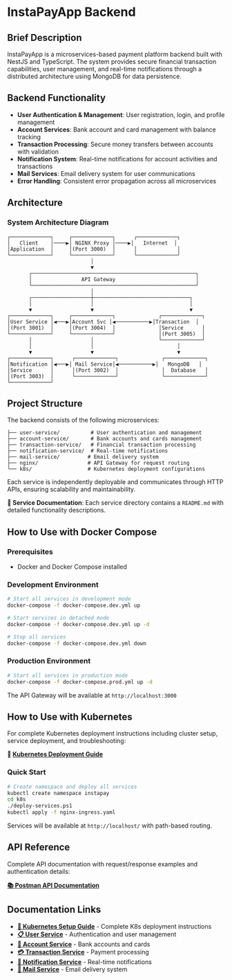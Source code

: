 # InstaPayApp Backend

## Brief Description

InstaPayApp is a microservices-based payment platform backend built with NestJS and TypeScript. The system provides secure financial transaction capabilities, user management, and real-time notifications through a distributed architecture using MongoDB for data persistence.

## Backend Functionality

- **User Authentication & Management**: User registration, login, and profile management
- **Account Services**: Bank account and card management with balance tracking
- **Transaction Processing**: Secure money transfers between accounts with validation
- **Notification System**: Real-time notifications for account activities and transactions
- **Mail Services**: Email delivery system for user communications
- **Error Handling**: Consistent error propagation across all microservices

## Architecture

### System Architecture Diagram

```
┌─────────────┐     ┌─────────────┐      ┌─────────────┐
│   Client    │────▶│ NGINX Proxy │────▶│   Internet  │
│Application  │     │(Port 3000)  │      │             │
└─────────────┘     └─────────────┘      └─────────────┘
                           │
                           ▼
       ┌─────────────────────────────────────────────────────┐
       │                API Gateway                          │
       └─────────────────────────────────────────────────────┘
                           │
       ┌───────────────────┼───────────────────────────────┐
       │                   │                               │
       ▼                   ▼                               ▼
┌─────────────┐     ┌─────────────┐              ┌─────────────┐
│User Service │◀───▶│Account Svc │◀───────────▶│Transaction  │
│(Port 3001)  │     │(Port 3004)  │              │Service      │
└─────────────┘     └─────────────┘              │(Port 3005)  │
       │                   │                     └─────────────┘
       │                   │                           │
       ▼                   ▼                           ▼
┌─────────────┐      ┌─────────────┐              ┌─────────────┐
│Notification │◀───▶│ Mail Service│◀───────────▶│   MongoDB   │
│Service      │      │(Port 3002)  │              │  Database   │
│(Port 3003)  │      └─────────────┘              └─────────────┘
└─────────────┘
```

## Project Structure

The backend consists of the following microservices:

```
├── user-service/          # User authentication and management
├── account-service/       # Bank accounts and cards management
├── transaction-service/   # Financial transaction processing
├── notification-service/  # Real-time notifications
├── mail-service/         # Email delivery system
├── nginx/                # API Gateway for request routing
└── k8s/                  # Kubernetes deployment configurations
```

Each service is independently deployable and communicates through HTTP APIs, ensuring scalability and maintainability.

**📖 Service Documentation**: Each service directory contains a `README.md` with detailed functionality descriptions.

## How to Use with Docker Compose

### Prerequisites

- Docker and Docker Compose installed

### Development Environment

```bash
# Start all services in development mode
docker-compose -f docker-compose.dev.yml up

# Start services in detached mode
docker-compose -f docker-compose.dev.yml up -d

# Stop all services
docker-compose -f docker-compose.dev.yml down
```

### Production Environment

```bash
# Start all services in production mode
docker-compose -f docker-compose.prod.yml up -d
```

The API Gateway will be available at `http://localhost:3000`

## How to Use with Kubernetes

For complete Kubernetes deployment instructions including cluster setup, service deployment, and troubleshooting:

**📖 [Kubernetes Deployment Guide](k8s/README.md)**

### Quick Start

```bash
# Create namespace and deploy all services
kubectl create namespace instapay
cd k8s
./deploy-services.ps1
kubectl apply -f nginx-ingress.yaml
```

Services will be available at `http://localhost/` with path-based routing.

## API Reference

Complete API documentation with request/response examples and authentication details:

**[📚 Postman API Documentation](https://documenter.getpostman.com/view/25674968/2sB2qUnQcK)**

## Documentation Links

- **[🚀 Kubernetes Setup Guide](k8s/README.md)** - Complete K8s deployment instructions
- **[📋 User Service](user-service/README.md)** - Authentication and user management
- **[🏦 Account Service](account-service/README.md)** - Bank accounts and cards
- **[💳 Transaction Service](transaction-service/README.md)** - Payment processing
- **[🔔 Notification Service](notification-service/README.md)** - Real-time notifications
- **[📧 Mail Service](mail-service/README.md)** - Email delivery system
